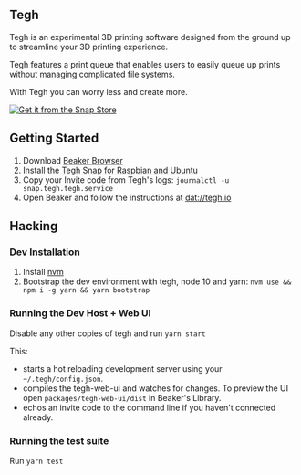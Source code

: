 
## Tegh

Tegh is an experimental 3D printing software designed from the ground up to streamline your 3D printing experience.

Tegh features a print queue that enables users to easily queue up prints without managing complicated file systems.

With Tegh you can worry less and create more.

<!-- Print from Anywhere Copy -->
<!-- Tegh is an experimental 3D printing software designed from the ground up to streamline your 3D printing experience. Tegh features a print queue that enables users to easily queue up prints without managing complicated file systems. To manage prints remotely Tegh is built on top of encrypted, distributed web technologies so you can use your 3D printer from anywhere in the world just as easily as from your home. With Tegh you can worry less and create more. -->

[![Get it from the Snap Store](https://snapcraft.io/static/images/badges/en/snap-store-white.svg)](https://snapcraft.io/tegh)

## Getting Started

1. Download [Beaker Browser](https://beakerbrowser.com)
1. Install the [Tegh Snap for Raspbian and Ubuntu](https://snapcraft.io/tegh)
2. Copy your Invite code from Tegh's logs:
`journalctl -u snap.tegh.tegh.service`
3. Open Beaker and follow the instructions at [dat://tegh.io](dat://tegh.io)

## Hacking

### Dev Installation

1. Install [nvm](https://github.com/creationix/nvm)
2. Bootstrap the dev environment with tegh, node 10 and yarn:
`nvm use && npm i -g yarn && yarn bootstrap`

### Running the Dev Host + Web UI

Disable any other copies of tegh and run `yarn start`

This:
* starts a hot reloading development server using your `~/.tegh/config.json`.
* compiles the tegh-web-ui and watches for changes. To preview the UI open `packages/tegh-web-ui/dist` in Beaker's Library.
* echos an invite code to the command line if you haven't connected already.

### Running the test suite

Run `yarn test`
